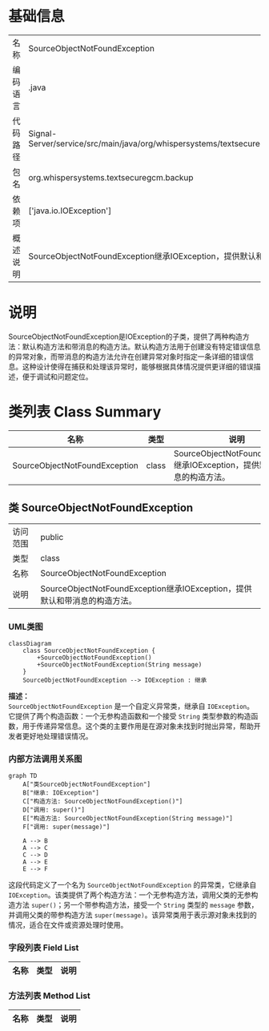# 基础信息

|      |      |
|------|------|
| 名称 | SourceObjectNotFoundException |
| 编码语言 | .java |
| 代码路径 | Signal-Server/service/src/main/java/org/whispersystems/textsecuregcm/backup/SourceObjectNotFoundException.java |
| 包名 | org.whispersystems.textsecuregcm.backup |
| 依赖项 | ['java.io.IOException'] |
| 概述说明 | SourceObjectNotFoundException继承IOException，提供默认和带消息的构造方法。 |

# 说明

SourceObjectNotFoundException是IOException的子类，提供了两种构造方法：默认构造方法和带消息的构造方法。默认构造方法用于创建没有特定错误信息的异常对象，而带消息的构造方法允许在创建异常对象时指定一条详细的错误信息。这种设计使得在捕获和处理该异常时，能够根据具体情况提供更详细的错误描述，便于调试和问题定位。

# 类列表 Class Summary

| 名称   | 类型  | 说明 |
|-------|------|-------------|
| SourceObjectNotFoundException | class | SourceObjectNotFoundException继承IOException，提供默认和带消息的构造方法。 |



## 类 SourceObjectNotFoundException

|      |      |
|------|------|
| 访问范围 | public |
| 类型 | class |
| 名称 | SourceObjectNotFoundException |
| 说明 | SourceObjectNotFoundException继承IOException，提供默认和带消息的构造方法。 |


### UML类图

```mermaid
classDiagram
    class SourceObjectNotFoundException {
        +SourceObjectNotFoundException()
        +SourceObjectNotFoundException(String message)
    }
    SourceObjectNotFoundException --> IOException : 继承
```

**描述：**  
`SourceObjectNotFoundException` 是一个自定义异常类，继承自 `IOException`。它提供了两个构造函数：一个无参构造函数和一个接受 `String` 类型参数的构造函数，用于传递异常信息。这个类的主要作用是在源对象未找到时抛出异常，帮助开发者更好地处理错误情况。


### 内部方法调用关系图

```mermaid
graph TD
    A["类SourceObjectNotFoundException"]
    B["继承: IOException"]
    C["构造方法: SourceObjectNotFoundException()"]
    D["调用: super()"]
    E["构造方法: SourceObjectNotFoundException(String message)"]
    F["调用: super(message)"]

    A --> B
    A --> C
    C --> D
    A --> E
    E --> F
```

这段代码定义了一个名为 `SourceObjectNotFoundException` 的异常类，它继承自 `IOException`。该类提供了两个构造方法：一个无参构造方法，调用父类的无参构造方法 `super()`；另一个带参构造方法，接受一个 `String` 类型的 `message` 参数，并调用父类的带参构造方法 `super(message)`。该异常类用于表示源对象未找到的情况，适合在文件或资源处理时使用。

### 字段列表 Field List

| 名称  | 类型  | 说明 |
|-------|-------|------|

### 方法列表 Method List

| 名称  | 类型  | 说明 |
|-------|-------|------|




